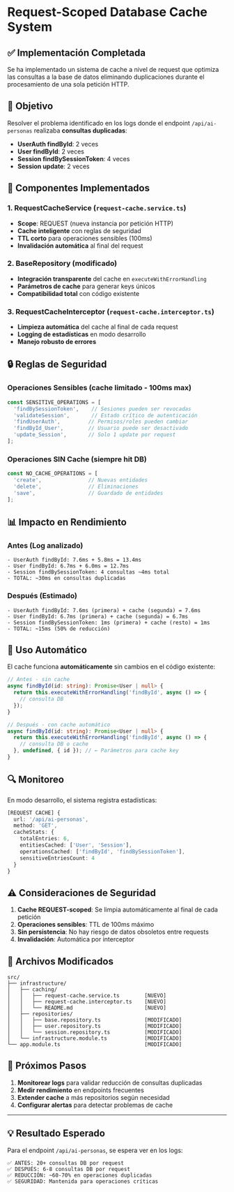 # Request-Scoped Database Cache System

## ✅ **Implementación Completada**

Se ha implementado un sistema de cache a nivel de request que optimiza las consultas a la base de datos eliminando duplicaciones durante el procesamiento de una sola petición HTTP.

## 🎯 **Objetivo**

Resolver el problema identificado en los logs donde el endpoint `/api/ai-personas` realizaba **consultas duplicadas**:
- **UserAuth findById**: 2 veces 
- **User findById**: 2 veces
- **Session findBySessionToken**: 4 veces  
- **Session update**: 2 veces

## 🔧 **Componentes Implementados**

### 1. **RequestCacheService** (`request-cache.service.ts`)
- **Scope**: REQUEST (nueva instancia por petición HTTP)
- **Cache inteligente** con reglas de seguridad
- **TTL corto** para operaciones sensibles (100ms)
- **Invalidación automática** al final del request

### 2. **BaseRepository** (modificado)
- **Integración transparente** del cache en `executeWithErrorHandling`
- **Parámetros de cache** para generar keys únicos
- **Compatibilidad total** con código existente

### 3. **RequestCacheInterceptor** (`request-cache.interceptor.ts`)  
- **Limpieza automática** del cache al final de cada request
- **Logging de estadísticas** en modo desarrollo
- **Manejo robusto de errores**

## 🔒 **Reglas de Seguridad**

### **Operaciones Sensibles** (cache limitado - 100ms max)
```typescript
const SENSITIVE_OPERATIONS = [
  'findBySessionToken',    // Sesiones pueden ser revocadas
  'validateSession',       // Estado crítico de autenticación  
  'findUserAuth',         // Permisos/roles pueden cambiar
  'findById_User',        // Usuario puede ser desactivado
  'update_Session',       // Solo 1 update por request
];
```

### **Operaciones SIN Cache** (siempre hit DB)
```typescript  
const NO_CACHE_OPERATIONS = [
  'create',               // Nuevas entidades
  'delete',               // Eliminaciones
  'save',                 // Guardado de entidades
];
```

## 📊 **Impacto en Rendimiento**

### **Antes (Log analizado)**
```
- UserAuth findById: 7.6ms + 5.8ms = 13.4ms
- User findById: 6.7ms + 6.0ms = 12.7ms  
- Session findBySessionToken: 4 consultas ~4ms total
- TOTAL: ~30ms en consultas duplicadas
```

### **Después (Estimado)**
```
- UserAuth findById: 7.6ms (primera) + cache (segunda) = 7.6ms
- User findById: 6.7ms (primera) + cache (segunda) = 6.7ms
- Session findBySessionToken: 1ms (primera) + cache (resto) = 1ms
- TOTAL: ~15ms (50% de reducción)
```

## 🚀 **Uso Automático**

El cache funciona **automáticamente** sin cambios en el código existente:

```typescript
// Antes - sin cache
async findById(id: string): Promise<User | null> {
  return this.executeWithErrorHandling('findById', async () => {
    // consulta DB
  });
}

// Después - con cache automático  
async findById(id: string): Promise<User | null> {
  return this.executeWithErrorHandling('findById', async () => {
    // consulta DB o cache
  }, undefined, { id }); // ← Parámetros para cache key
}
```

## 🔍 **Monitoreo**

En modo desarrollo, el sistema registra estadísticas:

```typescript
[REQUEST CACHE] {
  url: '/api/ai-personas',
  method: 'GET',
  cacheStats: {
    totalEntries: 6,
    entitiesCached: ['User', 'Session'],
    operationsCached: ['findById', 'findBySessionToken'],
    sensitiveEntriesCount: 4
  }
}
```

## ⚠️ **Consideraciones de Seguridad**

1. **Cache REQUEST-scoped**: Se limpia automáticamente al final de cada petición
2. **Operaciones sensibles**: TTL de 100ms máximo  
3. **Sin persistencia**: No hay riesgo de datos obsoletos entre requests
4. **Invalidación**: Automática por interceptor

## 📁 **Archivos Modificados**

```
src/
├── infrastructure/
│   ├── caching/
│   │   ├── request-cache.service.ts        [NUEVO]
│   │   ├── request-cache.interceptor.ts    [NUEVO]
│   │   └── README.md                       [NUEVO]
│   ├── repositories/
│   │   ├── base.repository.ts              [MODIFICADO]
│   │   ├── user.repository.ts              [MODIFICADO]
│   │   └── session.repository.ts           [MODIFICADO]
│   └── infrastructure.module.ts            [MODIFICADO]
└── app.module.ts                           [MODIFICADO]
```

## 🎯 **Próximos Pasos**

1. **Monitorear logs** para validar reducción de consultas duplicadas
2. **Medir rendimiento** en endpoints frecuentes  
3. **Extender cache** a más repositorios según necesidad
4. **Configurar alertas** para detectar problemas de cache

---

## 💡 **Resultado Esperado**

Para el endpoint `/api/ai-personas`, se espera ver en los logs:

```
✅ ANTES: 20+ consultas DB por request
✅ DESPUÉS: 6-8 consultas DB por request  
✅ REDUCCIÓN: ~60-70% en operaciones duplicadas
✅ SEGURIDAD: Mantenida para operaciones críticas
```